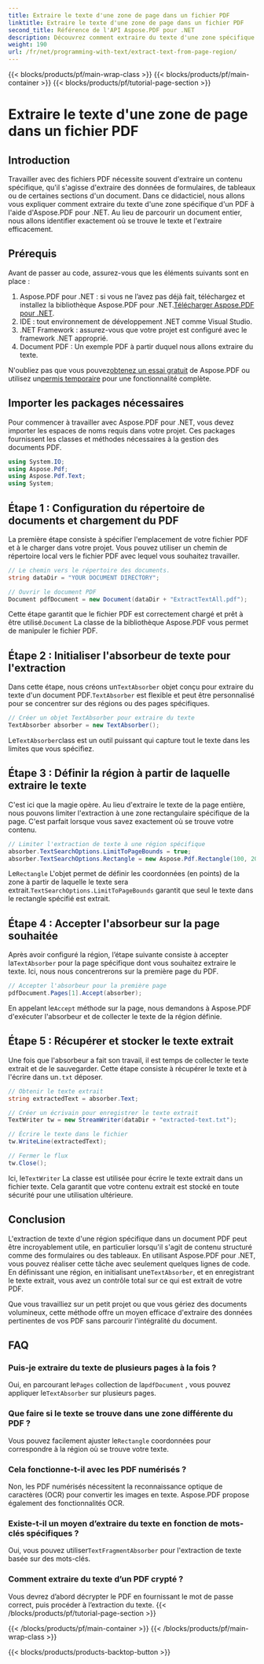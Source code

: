 ```yaml
---
title: Extraire le texte d'une zone de page dans un fichier PDF
linktitle: Extraire le texte d'une zone de page dans un fichier PDF
second_title: Référence de l'API Aspose.PDF pour .NET
description: Découvrez comment extraire du texte d'une zone spécifique d'un PDF à l'aide d'Aspose.PDF pour .NET grâce à ce guide étape par étape. Collectez et enregistrez efficacement le texte de vos documents.
weight: 190
url: /fr/net/programming-with-text/extract-text-from-page-region/
---
```


{{< blocks/products/pf/main-wrap-class >}}
{{< blocks/products/pf/main-container >}}
{{< blocks/products/pf/tutorial-page-section >}}

# Extraire le texte d'une zone de page dans un fichier PDF

## Introduction

Travailler avec des fichiers PDF nécessite souvent d'extraire un contenu spécifique, qu'il s'agisse d'extraire des données de formulaires, de tableaux ou de certaines sections d'un document. Dans ce didacticiel, nous allons vous expliquer comment extraire du texte d'une zone spécifique d'un PDF à l'aide d'Aspose.PDF pour .NET. Au lieu de parcourir un document entier, nous allons identifier exactement où se trouve le texte et l'extraire efficacement.

## Prérequis

Avant de passer au code, assurez-vous que les éléments suivants sont en place :

1.  Aspose.PDF pour .NET : si vous ne l’avez pas déjà fait, téléchargez et installez la bibliothèque Aspose.PDF pour .NET.[Télécharger Aspose.PDF pour .NET](https://releases.aspose.com/pdf/net/).
2. IDE : tout environnement de développement .NET comme Visual Studio.
3. .NET Framework : assurez-vous que votre projet est configuré avec le framework .NET approprié.
4. Document PDF : Un exemple PDF à partir duquel nous allons extraire du texte.

 N'oubliez pas que vous pouvez[obtenez un essai gratuit](https://releases.aspose.com/) de Aspose.PDF ou utilisez un[permis temporaire](https://purchase.aspose.com/temporary-license/) pour une fonctionnalité complète.

## Importer les packages nécessaires

Pour commencer à travailler avec Aspose.PDF pour .NET, vous devez importer les espaces de noms requis dans votre projet. Ces packages fournissent les classes et méthodes nécessaires à la gestion des documents PDF.

```csharp
using System.IO;
using Aspose.Pdf;
using Aspose.Pdf.Text;
using System;
```

## Étape 1 : Configuration du répertoire de documents et chargement du PDF

La première étape consiste à spécifier l'emplacement de votre fichier PDF et à le charger dans votre projet. Vous pouvez utiliser un chemin de répertoire local vers le fichier PDF avec lequel vous souhaitez travailler.

```csharp
// Le chemin vers le répertoire des documents.
string dataDir = "YOUR DOCUMENT DIRECTORY";

// Ouvrir le document PDF
Document pdfDocument = new Document(dataDir + "ExtractTextAll.pdf");
```

 Cette étape garantit que le fichier PDF est correctement chargé et prêt à être utilisé.`Document` La classe de la bibliothèque Aspose.PDF vous permet de manipuler le fichier PDF.

## Étape 2 : Initialiser l'absorbeur de texte pour l'extraction

 Dans cette étape, nous créons un`TextAbsorber` objet conçu pour extraire du texte d'un document PDF.`TextAbsorber` est flexible et peut être personnalisé pour se concentrer sur des régions ou des pages spécifiques.

```csharp
// Créer un objet TextAbsorber pour extraire du texte
TextAbsorber absorber = new TextAbsorber();
```

 Le`TextAbsorber`class est un outil puissant qui capture tout le texte dans les limites que vous spécifiez.

## Étape 3 : Définir la région à partir de laquelle extraire le texte

C'est ici que la magie opère. Au lieu d'extraire le texte de la page entière, nous pouvons limiter l'extraction à une zone rectangulaire spécifique de la page. C'est parfait lorsque vous savez exactement où se trouve votre contenu.

```csharp
// Limiter l'extraction de texte à une région spécifique
absorber.TextSearchOptions.LimitToPageBounds = true;
absorber.TextSearchOptions.Rectangle = new Aspose.Pdf.Rectangle(100, 200, 250, 350);
```

 Le`Rectangle` L'objet permet de définir les coordonnées (en points) de la zone à partir de laquelle le texte sera extrait.`TextSearchOptions.LimitToPageBounds` garantit que seul le texte dans le rectangle spécifié est extrait.

## Étape 4 : Accepter l'absorbeur sur la page souhaitée

 Après avoir configuré la région, l’étape suivante consiste à accepter la`TextAbsorber` pour la page spécifique dont vous souhaitez extraire le texte. Ici, nous nous concentrerons sur la première page du PDF.

```csharp
// Accepter l'absorbeur pour la première page
pdfDocument.Pages[1].Accept(absorber);
```

 En appelant le`Accept` méthode sur la page, nous demandons à Aspose.PDF d'exécuter l'absorbeur et de collecter le texte de la région définie.

## Étape 5 : Récupérer et stocker le texte extrait

 Une fois que l'absorbeur a fait son travail, il est temps de collecter le texte extrait et de le sauvegarder. Cette étape consiste à récupérer le texte et à l'écrire dans un`.txt` déposer.

```csharp
// Obtenir le texte extrait
string extractedText = absorber.Text;

// Créer un écrivain pour enregistrer le texte extrait
TextWriter tw = new StreamWriter(dataDir + "extracted-text.txt");

// Écrire le texte dans le fichier
tw.WriteLine(extractedText);

// Fermer le flux
tw.Close();
```

 Ici, le`TextWriter` La classe est utilisée pour écrire le texte extrait dans un fichier texte. Cela garantit que votre contenu extrait est stocké en toute sécurité pour une utilisation ultérieure.

## Conclusion

 L'extraction de texte d'une région spécifique dans un document PDF peut être incroyablement utile, en particulier lorsqu'il s'agit de contenu structuré comme des formulaires ou des tableaux. En utilisant Aspose.PDF pour .NET, vous pouvez réaliser cette tâche avec seulement quelques lignes de code. En définissant une région, en initialisant une`TextAbsorber`, et en enregistrant le texte extrait, vous avez un contrôle total sur ce qui est extrait de votre PDF.

Que vous travailliez sur un petit projet ou que vous gériez des documents volumineux, cette méthode offre un moyen efficace d'extraire des données pertinentes de vos PDF sans parcourir l'intégralité du document.

## FAQ

### Puis-je extraire du texte de plusieurs pages à la fois ?
 Oui, en parcourant le`Pages` collection de la`pdfDocument` , vous pouvez appliquer le`TextAbsorber` sur plusieurs pages.

### Que faire si le texte se trouve dans une zone différente du PDF ?
 Vous pouvez facilement ajuster le`Rectangle` coordonnées pour correspondre à la région où se trouve votre texte.

### Cela fonctionne-t-il avec les PDF numérisés ?
Non, les PDF numérisés nécessitent la reconnaissance optique de caractères (OCR) pour convertir les images en texte. Aspose.PDF propose également des fonctionnalités OCR.

### Existe-t-il un moyen d’extraire du texte en fonction de mots-clés spécifiques ?
 Oui, vous pouvez utiliser`TextFragmentAbsorber` pour l'extraction de texte basée sur des mots-clés.

### Comment extraire du texte d’un PDF crypté ?
Vous devrez d’abord décrypter le PDF en fournissant le mot de passe correct, puis procéder à l’extraction du texte.
{{< /blocks/products/pf/tutorial-page-section >}}

{{< /blocks/products/pf/main-container >}}
{{< /blocks/products/pf/main-wrap-class >}}

{{< blocks/products/products-backtop-button >}}
